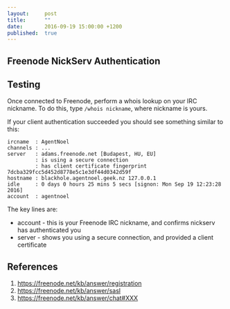 ```yaml
---
layout:     post
title:      ""
date:       2016-09-19 15:00:00 +1200
published:  true
---
```


## Freenode NickServ Authentication


## 

## Testing
Once connected to Freenode, perform a whois lookup on your IRC nickname.
To do this, type `/whois nickname`, where nickname is yours.

If your client authentication succeeded you should see something similar to this:

```
ircname  : AgentNoel
channels : ...
server   : adams.freenode.net [Budapest, HU, EU]
         : is using a secure connection
         : has client certificate fingerprint 7dcba329fcc5d452d8778e5c1e3df44d0342d59f
hostname : blackhole.agentnoel.geek.nz 127.0.0.1
idle     : 0 days 0 hours 25 mins 5 secs [signon: Mon Sep 19 12:23:28 2016]
account  : agentnoel
```

The key lines are:

* account - this is your Freenode IRC nickname, and confirms nickserv has authenticated you
* server - shows you using a secure connection, and provided a client certificate

## References

1. https://freenode.net/kb/answer/registration
2. https://freenode.net/kb/answer/sasl
3. https://freenode.net/kb/answer/chat#XXX
